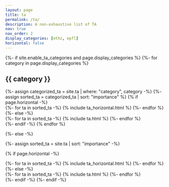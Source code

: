 ```yaml
---
layout: page
title: ta
permalink: /ta/
description: A non-exhaustive list of TA 
nav: true
nav_order: 2
display_categories: [ethz, epfl]
horizontal: false
---
```


<!-- pages/ta.md -->
<div class="ta">
{%- if site.enable_ta_categories and page.display_categories %}
  <!-- Display categorized ta -->
  {%- for category in page.display_categories %}
  <h2 class="category">{{ category }}</h2>
  {%- assign categorized_ta = site.ta | where: "category", category -%}
  {%- assign sorted_ta = categorized_ta | sort: "importance" %}
  <!-- Generate cards for each ta -->
  {% if page.horizontal -%}
  <div class="container">
    <div class="row row-cols-2">
    {%- for ta in sorted_ta -%}
      {% include ta_horizontal.html %}
    {%- endfor %}
    </div>
  </div>
  {%- else -%}
  <div class="grid">
    {%- for ta in sorted_ta -%}
      {% include ta.html %}
    {%- endfor %}
  </div>
  {%- endif -%}
  {% endfor %}

{%- else -%}
<!-- Display ta without categories -->
  {%- assign sorted_ta = site.ta | sort: "importance" -%}
  <!-- Generate cards for each ta -->
  {% if page.horizontal -%}
  <div class="container">
    <div class="row row-cols-2">
    {%- for ta in sorted_ta -%}
      {% include ta_horizontal.html %}
    {%- endfor %}
    </div>
  </div>
  {%- else -%}
  <div class="grid">
    {%- for ta in sorted_ta -%}
      {% include ta.html %}
    {%- endfor %}
  </div>
  {%- endif -%}
{%- endif -%}
</div>
